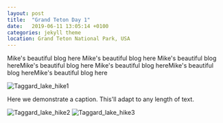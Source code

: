 ```yaml
---
layout: post
title:  "Grand Teton Day 1"
date:   2019-06-11 13:05:14 +0100
categories: jekyll theme
location: Grand Teton National Park, USA
---
```


Mike's beautiful blog here
Mike's beautiful blog here
Mike's beautiful blog hereMike's beautiful blog here
Mike's beautiful blog hereMike's beautiful blog hereMike's beautiful blog here




<div class="post-image">
    <img src="https://lh3.googleusercontent.com/s2ZWBHIP44Evcj9zhxHw9eJf678EU-d6moK__Z0CxlmWNJdtEsMr2ILLd1RwpDPNaEF-5zwTW9VYTwuRudlJ9UsTOLmD0oOYPr-f-8JXHYXN7xXaPfvzgiF_xmCegImtQMmBKf1w7q2nh59YvAF_2ycu8fYyMV7AlByI1JJ_-QeCF1Idv7qFeeVhYXVNW1C_cVnmwe3s2suk-UyW0vbGANnmSoMUmLPZr2bWxHBxvA_CT239bZ3SMnRkT7-YmnAW4BsrPBqD35OLZ6HgQmQHQ4vS-yumgmlR4WsZR-cHavInJGFRdR6DRhhcb5dka3-pSOYzbx49IWZMcM8bD9aijzWQvMttEqc189JFTfi0BgvSNid--0xsHbubTIWGH1Ge1mN6drefpq8fZaljT7vOQcAAwVW2e8yTsgv9633EXFwCGhl-x87a9Gu0dC7ZvVeSo1Wnpj1eRl6iTvuEemgWd3zw4uZC48kgZL_A3jvGFK0qlYP40uAhrLEXoQhHY-2Jps5TEQ2vJmzruN5nI5tS9x_bkBnAdjr2trppCZTO_UKTg1KIL7ehH6pgeeptl8ll1FTsiz8u3xQB6M2Hjp895uKqoDjC2tJVRNPsCS5lMgSeug_pRre5XoyNLFNBWQ13nvPA6ysFfd8YNRZIAhH_p1fPfYLfzkW4xq8L7xVR7sr_NHzR8vZA_85AwR2l5RFtX3a3XGB0vG1A3yV1yv20mPl7KA=w252-h377-no" alt="Taggard_lake_hike1" />
    <p class="post-image-caption">Here we demonstrate a caption. This'll adapt to any length of text.</p>
</div>

<div class="post-image post-image--split">
    <img src="https://lh3.googleusercontent.com/iXBTrqCedtZBhJ9PjZjOl2S61ZYPMJ3Jt8daJjmpbOj-A_Tmwaw0HsfG5jsrK4z5qPYMgPQ1YGnmzZZewjaC1OzbasFdPHCfG4u933v2iD39PA0IaQIL-LJUxR_VhRSETr1BVDsMpjEhssK71EM96-lTzENhgs_Y2dNtpoLGiyt9curnlAu_whTl7hQS88uhDE0mkJvMH-0U-rbqfECRjShQOJUOgYrRhcvEHnvH_r_x4tCTZXO4zMh41cTbXTTbSS_5chvBcw4Mg33DCPYBnlSDh06YJqlIAYdQ_DWBurX--Ug0V70ofdCyqAmtnNoScoKSnEO0da5okxlMWsuWs3jm6EQMyI-VLK4QE8sAg5itpZDwPj5EXbLzC2_bVnY3expkgMzkfVuEmyAQak1uWM5bD-40oKwYCcWi5GZU05YmDA4yuRbjzc_wqgdG8YogNbO3PITxyxPDzGKBW-JEzvWEJuWmmtQFEyoxBA2BcNAi5dE8U-2JPkD-WFV6Syp_VxICBLHMmeAriiOClGx7CY2fhkn8dV3p4NpsgitMy9J8Qda8CNxlrKctTtXtIb3Ib8gG5DUwAP4AFPaShiFWC1ObxfboW-ivF-SDMqHa6wUA4kJY0TrrgNOKNk88ggJ4BTIDdtEbq6re0UNyZMaHDJb2CZk3Vv5bGndPrVVgxNKaPfGx5P9DAQw7Oxig2wUUQ18kRyeHnhdpigHdTZl3r-UF8g=w2114-h1408-no" alt="Taggard_lake_hike2" />
    <img src="https://lh3.googleusercontent.com/N3MsvQwn1k6Mjl_pmZm6evBq_4VB0wQ4V66ROxGpKSfsFjtDDtrwgPPmmPgOCSDIXB4Ap-j5QF_TNwXBhSRls3X0LWu6hlKqpy4Chh5WDq_UkmotNrbhqIbscx1otUtZIe7dk_ptROoEPEmuZ_hG6eN3z_twyVbiqoyDY0Vxgm_-qwEaLHnBBxXveDYUOE1AKWmtf_kKQdoKHTg930qQKm8NSOLM9xkpxUUP3auyc5Z1jpjSkV_o081y4a1rcMjhqHbCAppYry_HRNSE0WUZMgBwa_4bqvF9c302tsFrLKC1nn6mSHh40QcwvBZd8emsZFhd01Q2yB0TrA4h-Oetg2okwR6ZQ0xO445vulbTej62z9RWD6X0VQFr9Ds0zuXuTxMzSoFsBY1eztg25MGpzt6_FZkz48kGV1kvb-uVpAhK8EO-lCp0LTbaDvCrdepMEP2_nR9UAhDIE3gYLLEtfTDU38CiQoeNfe_l_TJaCD5TY8E89TDXi8leS_0VUS_0VCA1BrQlkkiXAyuX-IBibrhYs_UZBCViD_SnfsGsRmu3p_vBBvwp-tPzNSVGZV8vIl1bYqg94DEJazJxArEvJLuOQOWeLiAAoexP8RPxK12UgG6kFt9G6nvkq6LkKaqx6w9LlhnWkpzCFg222x6nmWWVosmRpv5BDliaDjstBt-zYuajsXMfONXPbCgRONd5qGvQLbrB4hr6MTHosvL_G7vHyA=w2114-h1408-no" alt="Taggard_lake_hike3" />
</div>


